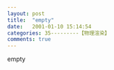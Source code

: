```yaml
---
layout: post
title:  "empty"
date:   2001-01-10 15:14:54
categories: 35---------【物理渲染】
comments: true
---
```

empty

